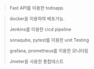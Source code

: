 > Fast API를 이용한 todoapp.

> docker을 이용하여 배포가능.
>
> Jenkins를 이용한 cicd pipeline
>
> sonaqube, pytest를 이용한 unit Testing
> 
> grafana, prometheus를 이용한 모니터링
>
> Jmeter을 사용한 통합테스트
